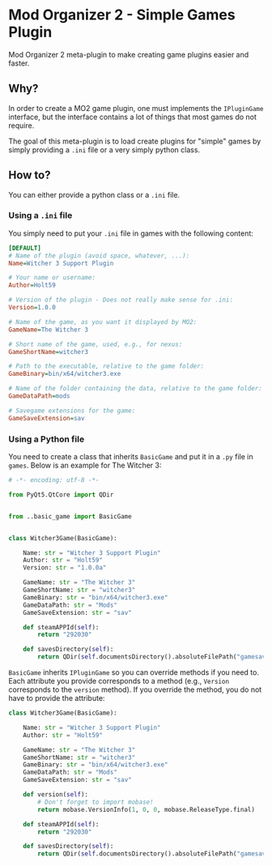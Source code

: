 # Mod Organizer 2 - Simple Games Plugin

Mod Organizer 2 meta-plugin to make creating game plugins easier and faster.

## Why?

In order to create a MO2 game plugin, one must implements the `IPluginGame` interface,
but the interface contains a lot of things that most games do not require.

The goal of this meta-plugin is to load create plugins for "simple" games by simply
providing a `.ini` file or a very simply python class.

## How to?

You can either provide a python class or a `.ini` file.

### Using a `.ini` file

You simply need to put your `.ini` file in games with the following content:

```ini
[DEFAULT]
# Name of the plugin (avoid space, whatever, ...):
Name=Witcher 3 Support Plugin

# Your name or username:
Author=Holt59

# Version of the plugin - Does not really make sense for .ini:
Version=1.0.0

# Name of the game, as you want it displayed by MO2:
GameName=The Witcher 3

# Short name of the game, used, e.g., for nexus:
GameShortName=witcher3

# Path to the executable, relative to the game folder:
GameBinary=bin/x64/witcher3.exe

# Name of the folder containing the data, relative to the game folder:
GameDataPath=mods

# Savegame extensions for the game:
GameSaveExtension=sav
```


### Using a Python file

You need to create a class that inherits `BasicGame` and put it in a `.py` file in `games`. Below is
an example for The Witcher 3:

```python
# -*- encoding: utf-8 -*-

from PyQt5.QtCore import QDir


from ..basic_game import BasicGame


class Witcher3Game(BasicGame):

    Name: str = "Witcher 3 Support Plugin"
    Author: str = "Holt59"
    Version: str = "1.0.0a"

    GameName: str = "The Witcher 3"
    GameShortName: str = "witcher3"
    GameBinary: str = "bin/x64/witcher3.exe"
    GameDataPath: str = "Mods"
    GameSaveExtension: str = "sav"

    def steamAPPId(self):
        return "292030"

    def savesDirectory(self):
        return QDir(self.documentsDirectory().absoluteFilePath("gamesaves"))
```

`BasicGame` inherits `IPluginGame` so you can override methods if you need to.
Each attribute you provide corresponds to a method (e.g., `Version` corresponds
to the `version` method). If you override the method, you do not have to provide
the attribute:

```python
class Witcher3Game(BasicGame):

    Name: str = "Witcher 3 Support Plugin"
    Author: str = "Holt59"

    GameName: str = "The Witcher 3"
    GameShortName: str = "witcher3"
    GameBinary: str = "bin/x64/witcher3.exe"
    GameDataPath: str = "Mods"
    GameSaveExtension: str = "sav"

    def version(self):
        # Don't forget to import mobase!
        return mobase.VersionInfo(1, 0, 0, mobase.ReleaseType.final)

    def steamAPPId(self):
        return "292030"

    def savesDirectory(self):
        return QDir(self.documentsDirectory().absoluteFilePath("gamesaves"))
```